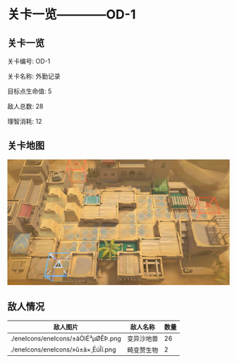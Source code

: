 # 关卡一览————OD-1


## 关卡一览

关卡编号: OD-1

关卡名称: 外勤记录

目标点生命值: 5

敌人总数: 28

理智消耗: 12


## 关卡地图
![OD-1](./oprMap/OD-1.png)

## 敌人情况

| 敌人图片 | 敌人名称 | 数量  |
|---------|-----|-----|
| ./eneIcons/eneIcons/±äÒìÉ³µØÊÞ.png| 变异沙地兽  |   26  |
| ./eneIcons/eneIcons/»û±ä×¸ÉúÎï.png| 畸变赘生物  |   2  |
